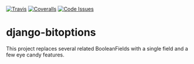 [![Travis](https://img.shields.io/travis/amateja/django-bitoptions.svg)](https://travis-ci.org/amateja/django-bitoptions)
[![Coveralls](https://img.shields.io/coveralls/amateja/django-bitoptions.svg)](https://coveralls.io/github/amateja/django-bitoptions)
[![Code Issues](https://www.quantifiedcode.com/api/v1/project/9d2810191a234414a3edf7843f5d1c1c/badge.svg)](https://www.quantifiedcode.com/app/project/9d2810191a234414a3edf7843f5d1c1c)

# django-bitoptions
This project replaces several related BooleanFields with a single field and a few eye candy features.
